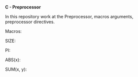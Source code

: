 **C - Preprocessor**

In this repository work at the Preprocessor, macros arguments, preprocessor
directives.

Macros:

SIZE:

PI:

ABS(x):

SUM(x, y):